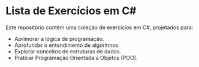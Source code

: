 # Lista de Exercícios em C#
Este repositório contém uma coleção de exercícios em C#, projetados para:
- Aprimorar a lógica de programação.
- Aprofundar o entendimento de algoritmos.
- Explorar conceitos de estruturas de dados.
- Praticar Programação Orientada a Objetos (POO).

